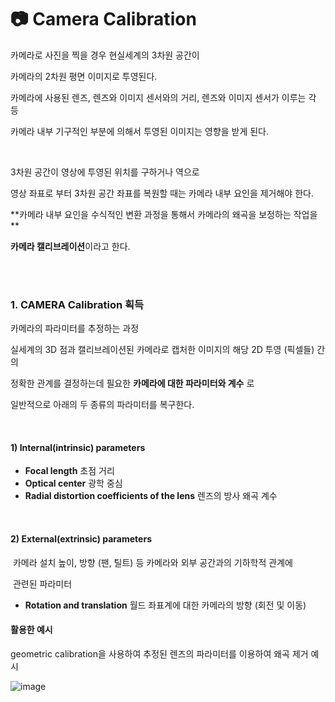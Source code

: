 # :camera: Camera Calibration

카메라로 사진을 찍을 경우 현실세계의 3차원 공간이

카메라의 2차원 평면 이미지로 투영된다.

카메라에 사용된 렌즈, 렌즈와 이미지 센서와의 거리, 렌즈와 이미지 센서가 이루는 각 등 

카메라 내부 기구적인 부분에 의해서 투영된 이미지는 영향을 받게 된다.

<br>

3차원 공간이 영상에 투영된 위치를 구하거나 역으로 

영상 좌표로 부터 3차원 공간 좌표를 복원할 때는 카메라 내부 요인을 제거해야 한다.

**카메라 내부 요인을 수식적인 변환 과정을 통해서 카메라의 왜곡을 보정하는 작업을 **

**카메라 캘리브레이션**이라고 한다.

<br>



<br>

### 1. CAMERA Calibration 획득

카메라의 파라미터를 추정하는 과정

실세계의 3D 점과 캘리브레이션된 카메라로 캡처한 이미지의 해당 2D 투영 (픽셀들) 간의 

정확한 관계를 결정하는데 필요한 **카메라에 대한 파라미터와 계수** 로 

일반적으로 아래의 두 종류의 파라미터를 복구한다. 

<br>

#### 1) Internal(intrinsic) parameters

- **Focal length** 초점 거리 
- **Optical center** 광학 중심
- **Radial distortion coefficients of the lens** 렌즈의 방사 왜곡 계수

<br>

#### 2) External(extrinsic) parameters

​      카메라 설치 높이, 방향 (팬, 틸트) 등 카메라와 외부 공간과의 기하학적 관계에

​      관련된 파라미터

- **Rotation and translation** 월드 좌표계에 대한 카메라의 방향 (회전 및 이동)



#### 활용한 예시

geometric calibration을 사용하여 추정된 렌즈의 파라미터를 이용하여 왜곡 제거 예시

![image](https://user-images.githubusercontent.com/89068148/195746045-77fb5b5c-ae9e-49e1-9662-1076fe91381e.png)




